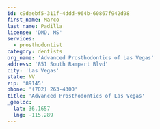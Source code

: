 ```yaml
---
id: c9daebf5-311f-4ddd-964b-60867f942d98
first_name: Marco
last_name: Padilla
license: 'DMD, MS'
services:
  - prosthodontist
category: dentists
org_name: 'Advanced Prosthodontics of Las Vegas'
address: '851 South Rampart Blvd'
city: 'Las Vegas'
state: NV
zip: '89145'
phone: '(702) 263-4300'
title: 'Advanced Prosthodontics of Las Vegas'
_geoloc:
  lat: 36.1657
  lng: -115.289
---
```

